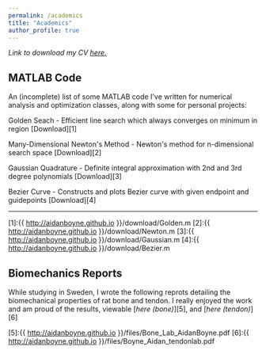 ```yaml
---
permalink: /academics
title: "Academics"
author_profile: true
---
```

_Link to download my CV_ [_here_.](https://aidanboyne.github.io/files/Boyne_Resume_22.5.pdf)


MATLAB Code
---
An (incomplete) list of some MATLAB code I've written for numerical analysis and optimization classes, along with some for personal projects:

Golden Seach - Efficient line search which always converges on minimum in region
[Download][1]

Many-Dimensional Newton's Method - Newton's method for n-dimensional search space
[Download][2]

Gaussian Quadrature - Definite integral approximation with 2nd and 3rd degree polynomials
[Download][3]

Bezier Curve - Constructs and plots Bezier curve with given endpoint and guidepoints
[Download][4]

---


[1]:{{ http://aidanboyne.github.io }}/download/Golden.m
[2]:{{ http://aidanboyne.github.io }}/download/Newton.m
[3]:{{ http://aidanboyne.github.io }}/download/Gaussian.m
[4]:{{ http://aidanboyne.github.io }}/download/Bezier.m

Biomechanics Reports
---
While studying in Sweden, I wrote the following reprots detailing the biomechanical properties of rat bone and tendon. I really enjoyed the work and am proud of the results, viewable [_here (bone)_][5], and [_here (tendon)_][6]

[5]:{{ http://aidanboyne.github.io }}/files/Bone_Lab_AidanBoyne.pdf
[6]:{{ http://aidanboyne.github.io }}/files/Boyne_Aidan_tendonlab.pdf
